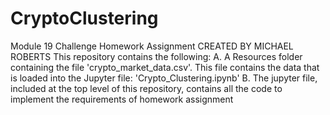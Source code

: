 # CryptoClustering
  Module 19 Challenge Homework Assignment
  CREATED BY MICHAEL ROBERTS
This repository contains the following:
A. A Resources folder containing the file 'crypto_market_data.csv'. This file contains the data that is loaded into 
the Jupyter file: 'Crypto_Clustering.ipynb' 
B. The jupyter file, included at the top level of this repository, contains all the code to implement the requirements of homework assignment 
